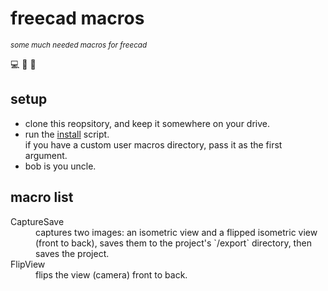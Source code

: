 # freecad macros

<sup>_some much needed macros for freecad_</sup>

💻 📐 🤖


## setup
                      
- clone this reopsitory, and keep it somewhere on your drive.
- run the [install][1] script.  
  if you have a custom user macros directory, pass it as the first argument.
- bob is you uncle.


## macro list

<dl>
  <dt>CaptureSave</dt>
  <dd>captures two images: an isometric view and a flipped isometric view (front to back), saves them to the project's `/export` directory, then saves the project.</dd>
  <dt>FlipView</dt>
  <dd>flips the view (camera) front to back.</dd>
 </dl>



[1]: /bin/install.sh
